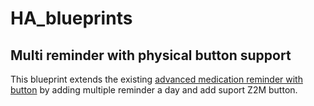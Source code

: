 # HA_blueprints

## Multi reminder with physical button support
This blueprint extends the existing [advanced medication reminder with button](https://github.com/OliverHi/blueprints/blob/main/medication_reminder_android_button.yaml) by adding multiple reminder a day and add suport Z2M button.
